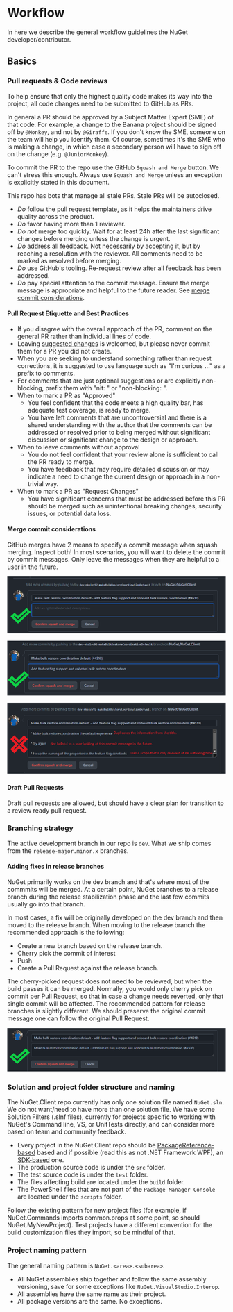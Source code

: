 # Workflow

In here we describe the general workflow guidelines the NuGet developer/contributor.

## Basics

### Pull requests & Code reviews

To help ensure that only the highest quality code makes its way into the project, all code changes need to be submitted to GitHub as PRs.

In general a PR should be approved by a Subject Matter Expert (SME) of that code. For example, a change to the Banana project should be signed off by `@Monkey`, and not by `@Giraffe`. If you don't know the SME, someone on the team will help you identify them. Of course, sometimes it's the SME who is making a change, in which case a secondary person will have to sign off on the change (e.g. `@JuniorMonkey`).

To commit the PR to the repo use the GitHub `Squash and Merge` button. We can't stress this enough. Always use `Squash and Merge` unless an exception is explicitly stated in this document.

This repo has bots that manage all stale PRs. Stale PRs will be autoclosed.

- *Do* follow the pull request template, as it helps the maintainers drive quality across the product.
- *Do* favor having more than 1 reviewer.
- *Do not* merge too quickly. Wait for at least 24h after the last significant changes before merging unless the change is urgent.
- *Do* address all feedback. Not necessarily by accepting it, but by reaching a resolution with the reviewer. All comments need to be marked as resolved before merging.
- *Do* use GitHub's tooling. Re-request review after all feedback has been addressed.
- *Do* pay special attention to the commit message. Ensure the merge message is appropriate and helpful to the future reader. See [merge commit considerations](#merge-commit-considerations).

#### Pull Request Etiquette and Best Practices

- If you disagree with the overall approach of the PR, comment on the general PR rather than individual lines of code.
- Leaving [suggested changes](https://docs.github.com/pull-requests/collaborating-with-pull-requests/reviewing-changes-in-pull-requests/commenting-on-a-pull-request#adding-line-comments-to-a-pull-request) is welcomed, but please never commit them for a PR you did not create.
- When you are seeking to understand something rather than request corrections, it is suggested to use language such as "I'm curious ..." as a prefix to comments.
- For comments that are just optional suggestions or are explicitly non-blocking, prefix them with "nit: " or "non-blocking: ".
- When to mark a PR as "Approved"
  - You feel confident that the code meets a high quality bar, has adequate test coverage, is ready to merge.
  - You have left comments that are uncontroversial and there is a shared understanding with the author that the comments can be addressed or resolved prior to being merged without significant discussion or significant change to the design or approach.
- When to leave comments without approval
  - You do not feel confident that your review alone is sufficient to call the PR ready to merge.
  - You have feedback that may require detailed discussion or may indicate a need to change the current design or approach in a non-trivial way.
- When to mark a PR as "Request Changes"
  - You have significant concerns that must be addressed before this PR should be merged such as unintentional breaking changes, security issues, or potential data loss.

#### Merge commit considerations

GitHub merges have 2 means to specify a commit message when squash merging. Inspect both! In most scenarios, you will want to delete the commit by commit messages. Only leave the messages when they are helpful to a user in the future.

![Good Commit Message](images/good-commit-message.png)

![Good Commit Message With More Details](images/good-commit-message-expanded.png)

![Bad Commit Message](images/bad-commit-message.png)

#### Draft Pull Requests

Draft pull requests are allowed, but should have a clear plan for transition to a review ready pull request.

### Branching strategy

The active development branch in our repo is `dev`. What we ship comes from the `release-major.minor.x` branches.

#### Adding fixes in release branches

NuGet primarily works on the dev branch and that's where most of the commmits will be merged. At a certain point, NuGet branches to a release branch during the release stabilization phase and the last few commits usually go into that branch.

In most cases, a fix will be originally developed on the dev branch and then moved to the release branch.
When moving to the release branch the recommended approach is the following:

- Create a new branch based on the release branch.
- Cherry pick the commit of interest
- Push
- Create a Pull Request against the release branch.

The cherry-picked request does not need to be reviewed, but when the build passes it can be merged.
Normally, you would only cherry pick on commit per Pull Request, so that in case a change needs reverted, only that single commit will be affected.
The recommended pattern for release branches is slightly different. We should preserve the original commit message one can follow the original Pull Request.

![Good Release branch Commit Message](images/release-branch-commit-message.png)

### Solution and project folder structure and naming

The NuGet.Client repo currently has only one solution file named `NuGet.sln`. We do not want/need to have more than one solution file.
We have some Solution Filters (.slnf files), currently for projects specific to working with NuGet's Command line, VS, or UnitTests directly, and can consider more based on team and community feedback.

- Every project in the NuGet.Client repo should be [PackageReference-based](https://docs.microsoft.com/en-us/nuget/consume-packages/package-references-in-project-files) based and if possible (read this as not .NET Framework WPF), an [SDK-based](https://docs.microsoft.com/en-us/visualstudio/msbuild/how-to-use-project-sdk) one.
- The production source code is under the `src` folder.
- The test source code is under the `test` folder.
- The files affecting build are located under the `build` folder.
- The PowerShell files that are not part of the `Package Manager Console` are located under the `scripts` folder.

Follow the existing pattern for new project files (for example, if NuGet.Commands imports common.props at some point, so should NuGet.MyNewProject).
Test projects have a different convention for the build customization files they import, so be mindful of that.

### Project naming pattern

The general naming pattern is `NuGet.<area>.<subarea>`.

- All NuGet assemblies ship together and follow the same assembly versioning, save for some exceptions like `NuGet.VisualStudio.Interop`.
- All assemblies have the same name as their project.
- All package versions are the same. No exceptions.
